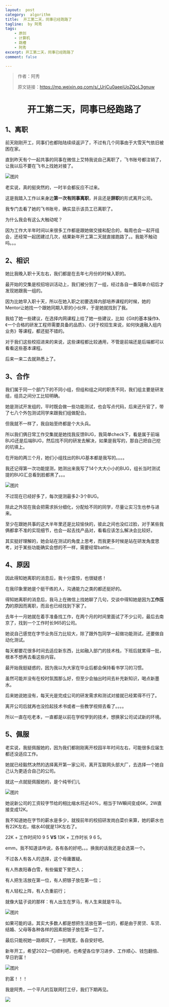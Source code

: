 ```yaml
---
layout:  post
category:  algorithm
title:  开工第二天，同事已经跑路了
tagline:  by 阿秀
tags:
    - 原创
    - 计算机
    - 跳槽
    - 阿秀
excerpt: 开工第二天，同事已经跑路了
comment: false

---
```


> 作者：阿秀 
>
> 原文链接：https://mp.weixin.qq.com/s/_UrjCu0aeeiUoZQoL3gnuw



<h1 align="center">开工第二天，同事已经跑路了</h1>

## 1、离职

前天刚刚开工，同事们也都陆陆续续返沪了，不过有几个同事由于大雪天气依旧被困在家。

直到昨天有个一起共事的同事在微信上艾特我说自己离职了，飞书账号都注销了，让我以后不要在飞书上找她对接了。

![图片](https://mmbiz.qpic.cn/mmbiz_png/BktAsjcTbXic5WMZIiaPBxoRjhtM07ibYP1vftzicH50KbxvWKEUV6tYSKkBcGx06IALW7el6ACQQJtb6RXJpWHyRg/640?wx_fmt=png&wxfrom=5&wx_lazy=1&wx_co=1)



老实说，真的挺突然的，一时半会都反应不过来。

这是我踏入工作以来身边**第一次有同事离职**，并且还是**辞职**的形式离开公司。

我专门去看了她的飞书账号，确实显示该员工已离职了。

为什么我会有这么大触动呢？

因为工作大半年时间以来很多工作都是跟她做交接和配合的，每周也会一起开组会，还经常一起团建过几次，结果新年开工第二天就直接跑路了。。我能不触动吗。。。

## 2、相识

她比我晚入职十天左右，我们都是在去年七月份的时候入职的。

最开始的交集是校招培训活动上，我们被分到了一组，经过各自一番简单介绍后才发现她跟我一组的。

因为比她早入职十天，所以在她入职之初要选择内部培养课程的时候，她的Mentor让她找一个跟她同期入职的小伙伴，于是她就找到了我。

我给了她一些建议，在选择内网课程上给了她一些建议，比如《Git的基本操作》、《一个合格的研发工程师需要具备的品质》、《对于校招生来说，如何快速融入组内业务》等课程，都还挺不错的。

对于我们这些校招进来的来说，这些课程都比较通用，不管是前端还是后端都可以看看这些基本课程。

后来一来二去就熟悉上了。

## 3、合作

我们属于同一个部门下的不同小组，但组和组之间的职责不同，我们组主要是研发组，组员之间分工比较明确。

她是测试开发组的，平时既会做一些功能测试，也会写点代码，后来还升官了，带了七八个外包测试同学来跟我们组做配合。

但我就不一样了，我自始至终都是个大头兵。

所以我们俩日常工作交集就是她找我反馈BUG，我简单check下，看是属于前端BUG还是后端BUG，然后找不同的研发去解决，如果是我写的，那自己把自己挖的坑填上。

在开始的两三个月，她们小组找出的BUG基本都是我写的。。。。

我还记得第一次功能提测，她测出来我写了14个大大小小的BUG，组长当时测试提的BUG汇总看到脸都黑了。。。

![图片](https://axiu-image-bed.oss-cn-shanghai.aliyuncs.com/img/202205121706486.png)

不过现在已经好多了，每次提测最多2-3个BUG。

除此之外现在我会把需求拆分细化，分配给不同的同学，尽量让实习生也参与进来。

至少在跟她共事的这大半年里还是比较愉快的，彼此之间也没红过脸，对于某些我俩都拿不准的实现细节，也会一起去找产品对，看看应该怎么解决会比较好。

其实挺好理解的，她会站在测试的角度上思考，而我更多时候是站在研发角度思考，对于某些功能确实会想的不一样，需要经常battle....

## 4、原因

因此得知她离职的消息后，我十分震惊，也很疑惑！

在我印象里她是个挺干练的人，沟通能力之类的都还挺好的。

得知她离职的消息后，我马上在微信上找她聊了几句，交谈中得知她是因为**工作压力**的原因而离职，而且也已经找到下家了。

去年十一月她就在着手准备找工作，在两个月的时间里面试了不少公司，最后去南京了，找到一个工作时长965的公司。

她说自己感觉在字节业务压力比较大，除了跟外包同学一起做功能测试，还要做自动化测试。

每天都要花很多时间去适应新东西，比如融入部门的技术栈，下班后就累得一批，根本不想再去看这些内容。

最开始我挺疑惑的，因为我以为大家在毕业后都会保持看书学习的习惯。

虽然可能并没有在校时氛围那么好，但至少会抽出时间去补充新知识，喝点新墨水。

后来她说她没有，每天光是完成公司的研发需求和测试对接就已经累得不行了。

离开公司后就再也没捡起技术书或者一些教学视频去看了。。。。

所以一直在吃老本，一直都是以前在学校学到的技术，想换家公司试试新的环境。

## 5、佩服

老实说，我挺佩服她的，因为我们都刚刚离开校园半年时间左右，可能很多应届生都还没适应工作。

她就已经毅然决然的选择离开第一家公司，离开互联网头部大厂，去选择一个她自己认为更适合自己的公司。

就这一点就挺佩服她的，是个纯爷们儿

![图片](https://axiu-image-bed.oss-cn-shanghai.aliyuncs.com/img/202205121706023.png)

她说新公司的工资较字节给的相比缩水将近40%，相当于1W瞬间变成6K，2W直接变成12K。

我不知道她在字节的薪水是多少，就按前年的校招研发岗白菜价来算，她的薪水也有22K左右，缩水40就是13K左右了。

22K + 工作时间10 9 5 **VS** 13K + 工作时长 9 6 5。

emm，我不知道该咋说，各有各的好吧。。。换我的话我还是会选第一个。

不过各人有各人的选择，这个毋庸置疑。

有人热衷阳春白雪，有些偏爱下里巴人；

有人把生活放在第一位，有人把银子放在第一位；

有人轻松上阵，有人负重前行；

就像大猛子说的那样：有人出生在罗马，有人生来就是牛马。

![图片](https://axiu-image-bed.oss-cn-shanghai.aliyuncs.com/img/202205121706864.png)

如果可能的话，其实大多数人都是想把生活放在第一位的，都是由于房贷、车贷、结婚、父母等各种各样的因素把银子放在第一位了。

最后只能祝她一路顺风了，一别两宽，各自安好吧。

新年开工，希望2022一切顺利吧，也希望各位学习进步、工作顺心、钱包翻倍、早日豹富！

![图片](https://axiu-image-bed.oss-cn-shanghai.aliyuncs.com/img/202205121706126.png)

豹富！！！

我是阿秀，一个平凡的互联网打工仔，我们下期再见。






































![](https://cdn.jsdelivr.net/gh/forthespada/mediaImage3//image/202111302344729.gif)
